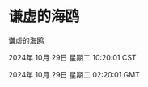 # 谦虚的海鸥
[谦虚的海鸥](http://219.139.197.74:56308/qxdho/course/base/hotlink/index.php)

2024年 10月 29日 星期二 10:20:01 CST

2024年 10月 29日 星期二 02:20:01 GMT
